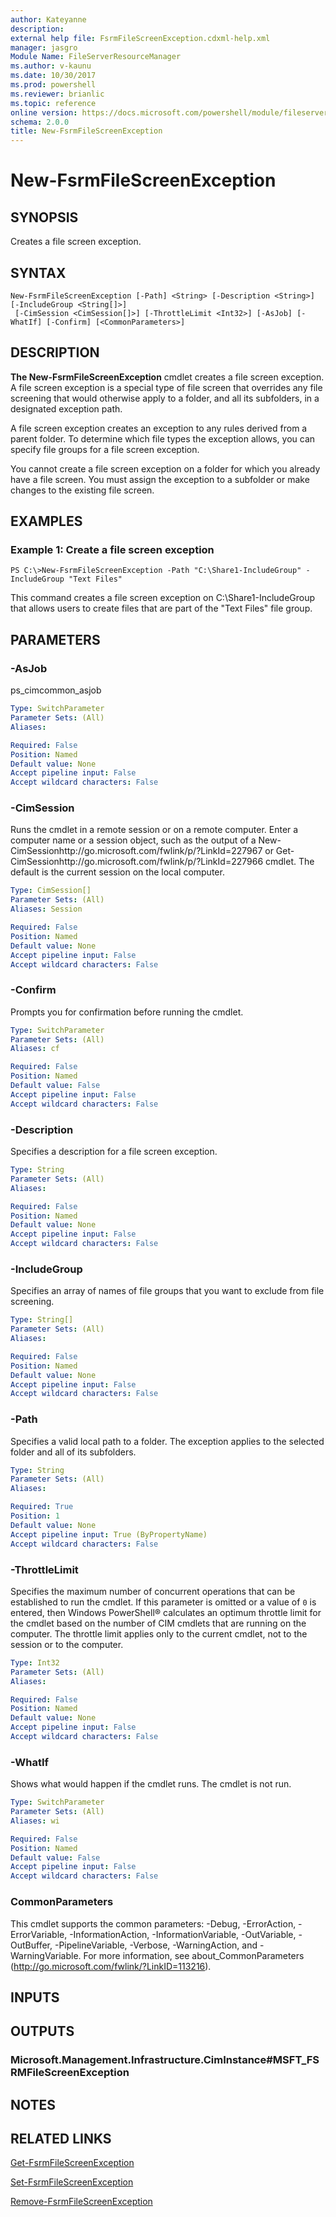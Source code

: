 ```yaml
---
author: Kateyanne
description: 
external help file: FsrmFileScreenException.cdxml-help.xml
manager: jasgro
Module Name: FileServerResourceManager
ms.author: v-kaunu
ms.date: 10/30/2017
ms.prod: powershell
ms.reviewer: brianlic
ms.topic: reference
online version: https://docs.microsoft.com/powershell/module/fileserverresourcemanager/new-fsrmfilescreenexception?view=windowsserver2012r2-ps&wt.mc_id=ps-gethelp
schema: 2.0.0
title: New-FsrmFileScreenException
---
```


# New-FsrmFileScreenException

## SYNOPSIS
Creates a file screen exception.

## SYNTAX

```
New-FsrmFileScreenException [-Path] <String> [-Description <String>] [-IncludeGroup <String[]>]
 [-CimSession <CimSession[]>] [-ThrottleLimit <Int32>] [-AsJob] [-WhatIf] [-Confirm] [<CommonParameters>]
```

## DESCRIPTION
**The New-FsrmFileScreenException** cmdlet creates a file screen exception.
A file screen exception is a special type of file screen that overrides any file screening that would otherwise apply to a folder, and all its subfolders, in a designated exception path.

A file screen exception creates an exception to any rules derived from a parent folder.
To determine which file types the exception allows, you can specify file groups for a file screen exception.

You cannot create a file screen exception on a folder for which you already have a file screen.
You must assign the exception to a subfolder or make changes to the existing file screen.

## EXAMPLES

### Example 1: Create a file screen exception
```
PS C:\>New-FsrmFileScreenException -Path "C:\Share1-IncludeGroup" -IncludeGroup "Text Files"
```

This command creates a file screen exception on C:\Share1-IncludeGroup that allows users to create files that are part of the "Text Files" file group.

## PARAMETERS

### -AsJob
ps_cimcommon_asjob

```yaml
Type: SwitchParameter
Parameter Sets: (All)
Aliases: 

Required: False
Position: Named
Default value: None
Accept pipeline input: False
Accept wildcard characters: False
```

### -CimSession
Runs the cmdlet in a remote session or on a remote computer.
Enter a computer name or a session object, such as the output of a New-CimSessionhttp://go.microsoft.com/fwlink/p/?LinkId=227967 or Get-CimSessionhttp://go.microsoft.com/fwlink/p/?LinkId=227966 cmdlet.
The default is the current session on the local computer.

```yaml
Type: CimSession[]
Parameter Sets: (All)
Aliases: Session

Required: False
Position: Named
Default value: None
Accept pipeline input: False
Accept wildcard characters: False
```

### -Confirm
Prompts you for confirmation before running the cmdlet.

```yaml
Type: SwitchParameter
Parameter Sets: (All)
Aliases: cf

Required: False
Position: Named
Default value: False
Accept pipeline input: False
Accept wildcard characters: False
```

### -Description
Specifies a description for a file screen exception.

```yaml
Type: String
Parameter Sets: (All)
Aliases: 

Required: False
Position: Named
Default value: None
Accept pipeline input: False
Accept wildcard characters: False
```

### -IncludeGroup
Specifies an array of names of file groups that you want to exclude from file screening.

```yaml
Type: String[]
Parameter Sets: (All)
Aliases: 

Required: False
Position: Named
Default value: None
Accept pipeline input: False
Accept wildcard characters: False
```

### -Path
Specifies a valid local path to a folder.
The exception applies to the selected folder and all of its subfolders.

```yaml
Type: String
Parameter Sets: (All)
Aliases: 

Required: True
Position: 1
Default value: None
Accept pipeline input: True (ByPropertyName)
Accept wildcard characters: False
```

### -ThrottleLimit
Specifies the maximum number of concurrent operations that can be established to run the cmdlet.
If this parameter is omitted or a value of `0` is entered, then Windows PowerShell® calculates an optimum throttle limit for the cmdlet based on the number of CIM cmdlets that are running on the computer.
The throttle limit applies only to the current cmdlet, not to the session or to the computer.

```yaml
Type: Int32
Parameter Sets: (All)
Aliases: 

Required: False
Position: Named
Default value: None
Accept pipeline input: False
Accept wildcard characters: False
```

### -WhatIf
Shows what would happen if the cmdlet runs.
The cmdlet is not run.

```yaml
Type: SwitchParameter
Parameter Sets: (All)
Aliases: wi

Required: False
Position: Named
Default value: False
Accept pipeline input: False
Accept wildcard characters: False
```

### CommonParameters
This cmdlet supports the common parameters: -Debug, -ErrorAction, -ErrorVariable, -InformationAction, -InformationVariable, -OutVariable, -OutBuffer, -PipelineVariable, -Verbose, -WarningAction, and -WarningVariable. For more information, see about_CommonParameters (http://go.microsoft.com/fwlink/?LinkID=113216).

## INPUTS

## OUTPUTS

### Microsoft.Management.Infrastructure.CimInstance#MSFT_FSRMFileScreenException

## NOTES

## RELATED LINKS

[Get-FsrmFileScreenException](./Get-FsrmFileScreenException.md)

[Set-FsrmFileScreenException](./Set-FsrmFileScreenException.md)

[Remove-FsrmFileScreenException](./Remove-FsrmFileScreenException.md)

